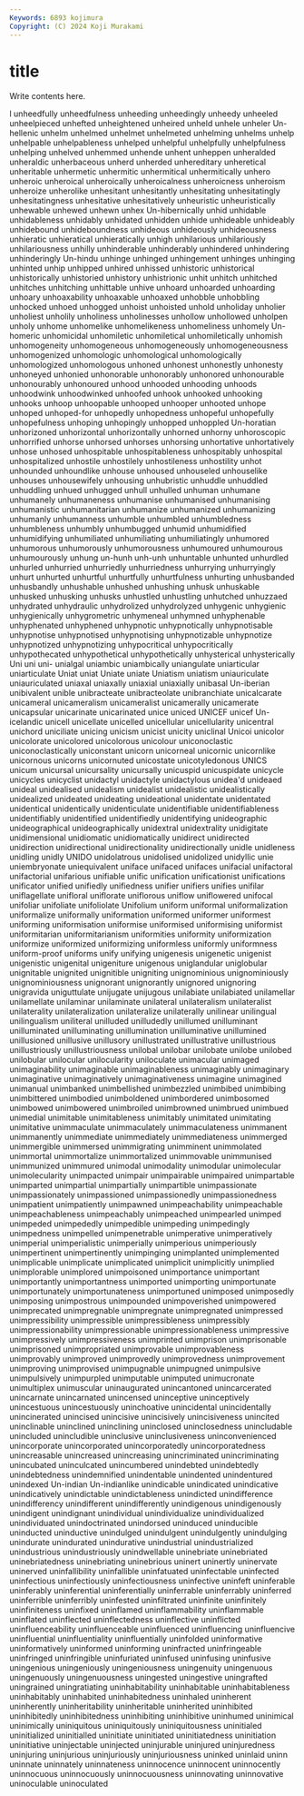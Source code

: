 ```yaml
---
Keywords: 6893 kojimura
Copyright: (C) 2024 Koji Murakami
---
```


# title

Write contents here.



l unheedfully unheedfulness unheeding unheedingly unheedy unheeled unheelpieced unhefted
unheightened unheired unheld unhele unheler Un-hellenic unhelm unhelmed unhelmet unhelmeted
unhelming unhelms unhelp unhelpable unhelpableness unhelped unhelpful unhelpfully unhelpfulness unhelping
unhelved unhemmed unhende unhent unheppen unheralded unheraldic unherbaceous unherd unherded
unhereditary unheretical unheritable unhermetic unhermitic unhermitical unhermitically unhero unheroic unheroical
unheroically unheroicalness unheroicness unheroism unheroize unherolike unhesitant unhesitantly unhesitating unhesitatingly
unhesitatingness unhesitative unhesitatively unheuristic unheuristically unhewable unhewed unhewn unhex Un-hibernically
unhid unhidable unhidableness unhidably unhidated unhidden unhide unhideable unhideably unhidebound
unhideboundness unhideous unhideously unhideousness unhieratic unhieratical unhieratically unhigh unhilarious unhilariously
unhilariousness unhilly unhinderable unhinderably unhindered unhindering unhinderingly Un-hindu unhinge unhinged
unhingement unhinges unhinging unhinted unhip unhipped unhired unhissed unhistoric unhistorical
unhistorically unhistoried unhistory unhistrionic unhit unhitch unhitched unhitches unhitching unhittable
unhive unhoard unhoarded unhoarding unhoary unhoaxability unhoaxable unhoaxed unhobble unhobbling
unhocked unhoed unhogged unhoist unhoisted unhold unholiday unholier unholiest unholily
unholiness unholinesses unhollow unhollowed unholpen unholy unhome unhomelike unhomelikeness unhomeliness
unhomely Un-homeric unhomicidal unhomiletic unhomiletical unhomiletically unhomish unhomogeneity unhomogeneous unhomogeneously
unhomogeneousness unhomogenized unhomologic unhomological unhomologically unhomologized unhomologous unhoned unhonest unhonestly
unhonesty unhoneyed unhonied unhonorable unhonorably unhonored unhonourable unhonourably unhonoured unhood
unhooded unhooding unhoods unhoodwink unhoodwinked unhoofed unhook unhooked unhooking unhooks
unhoop unhoopable unhooped unhooper unhooted unhope unhoped unhoped-for unhopedly unhopedness
unhopeful unhopefully unhopefulness unhoping unhopingly unhopped unhoppled Un-horatian unhorizoned unhorizontal
unhorizontally unhorned unhorny unhoroscopic unhorrified unhorse unhorsed unhorses unhorsing unhortative
unhortatively unhose unhosed unhospitable unhospitableness unhospitably unhospital unhospitalized unhostile unhostilely
unhostileness unhostility unhot unhounded unhoundlike unhouse unhoused unhouseled unhouselike unhouses
unhousewifely unhousing unhubristic unhuddle unhuddled unhuddling unhued unhugged unhull unhulled
unhuman unhumane unhumanely unhumaneness unhumanise unhumanised unhumanising unhumanistic unhumanitarian unhumanize
unhumanized unhumanizing unhumanly unhumanness unhumble unhumbled unhumbledness unhumbleness unhumbly unhumbugged
unhumid unhumidified unhumidifying unhumiliated unhumiliating unhumiliatingly unhumored unhumorous unhumorously unhumorousness
unhumoured unhumourous unhumourously unhung un-hunh unh-unh unhuntable unhunted unhurdled unhurled
unhurried unhurriedly unhurriedness unhurrying unhurryingly unhurt unhurted unhurtful unhurtfully unhurtfulness
unhurting unhusbanded unhusbandly unhushable unhushed unhushing unhusk unhuskable unhusked unhusking
unhusks unhustled unhustling unhutched unhuzzaed unhydrated unhydraulic unhydrolized unhydrolyzed unhygenic
unhygienic unhygienically unhygrometric unhymeneal unhymned unhyphenable unhyphenated unhyphened unhypnotic unhypnotically
unhypnotisable unhypnotise unhypnotised unhypnotising unhypnotizable unhypnotize unhypnotized unhypnotizing unhypocritical unhypocritically
unhypothecated unhypothetical unhypothetically unhysterical unhysterically Uni uni uni- unialgal uniambic
uniambically uniangulate uniarticular uniarticulate Uniat uniat Uniate uniate Uniatism uniatism
uniauriculate uniauriculated uniaxal uniaxally uniaxial uniaxially unibasal Un-iberian unibivalent unible
unibracteate unibracteolate unibranchiate unicalcarate unicameral unicameralism unicameralist unicamerally unicamerate unicapsular
unicarinate unicarinated unice uniced UNICEF unicef Un-icelandic unicell unicellate unicelled
unicellular unicellularity unicentral unichord uniciliate unicing unicism unicist unicity uniclinal
Unicoi unicolor unicolorate unicolored unicolorous unicolour uniconoclastic uniconoclastically uniconstant unicorn
unicorneal unicornic unicornlike unicornous unicorns unicornuted unicostate unicotyledonous UNICS unicum
unicursal unicursality unicursally unicuspid unicuspidate unicycle unicycles unicyclist unidactyl unidactyle
unidactylous unidea'd unideaed unideal unidealised unidealism unidealist unidealistic unidealistically unidealized
unideated unideating unideational unidentate unidentated unidentical unidentically unidenticulate unidentifiable unidentifiableness
unidentifiably unidentified unidentifiedly unidentifying unideographic unideographical unideographically unidextral unidextrality unidigitate
unidimensional unidiomatic unidiomatically unidirect unidirected unidirection unidirectional unidirectionality unidirectionally unidle
unidleness unidling unidly UNIDO unidolatrous unidolised unidolized unidyllic unie uniembryonate
uniequivalent uniface unifaced unifaces unifacial unifactoral unifactorial unifarious unifiable unific
unification unificationist unifications unificator unified unifiedly unifiedness unifier unifiers unifies
unifilar uniflagellate unifloral uniflorate uniflorous uniflow uniflowered unifocal unifoliar unifoliate
unifoliolate Unifolium uniform uniformal uniformalization uniformalize uniformally uniformation uniformed uniformer
uniformest uniforming uniformisation uniformise uniformised uniformising uniformist uniformitarian uniformitarianism uniformities
uniformity uniformization uniformize uniformized uniformizing uniformless uniformly uniformness uniform-proof uniforms
unify unifying unigenesis unigenetic unigenist unigenistic unigenital unigeniture unigenous uniglandular
uniglobular unignitable unignited unignitible unigniting unignominious unignominiously unignominiousness unignorant unignorantly
unignored unignoring unigravida uniguttulate unijugate unijugous unilabiate unilabiated unilamellar unilamellate
unilaminar unilaminate unilateral unilateralism unilateralist unilaterality unilateralization unilateralize unilaterally unilinear
unilingual unilingualism uniliteral unilluded unilludedly unillumed unilluminant unilluminated unilluminating unillumination
unilluminative unillumined unillusioned unillusive unillusory unillustrated unillustrative unillustrious unillustriously unillustriousness
unilobal unilobar unilobate unilobe unilobed unilobular unilocular unilocularity uniloculate unimacular
unimaged unimaginability unimaginable unimaginableness unimaginably unimaginary unimaginative unimaginatively unimaginativeness unimagine
unimagined unimanual unimbanked unimbellished unimbezzled unimbibed unimbibing unimbittered unimbodied unimboldened
unimbordered unimbosomed unimbowed unimbowered unimbroiled unimbrowned unimbrued unimbued unimedial unimitable
unimitableness unimitably unimitated unimitating unimitative unimmaculate unimmaculately unimmaculateness unimmanent unimmanently
unimmediate unimmediately unimmediateness unimmerged unimmergible unimmersed unimmigrating unimminent unimmolated unimmortal
unimmortalize unimmortalized unimmovable unimmunised unimmunized unimmured unimodal unimodality unimodular unimolecular
unimolecularity unimpacted unimpair unimpairable unimpaired unimpartable unimparted unimpartial unimpartially unimpartible
unimpassionate unimpassionately unimpassioned unimpassionedly unimpassionedness unimpatient unimpatiently unimpawned unimpeachability unimpeachable
unimpeachableness unimpeachably unimpeached unimpearled unimped unimpeded unimpededly unimpedible unimpeding unimpedingly
unimpedness unimpelled unimpenetrable unimperative unimperatively unimperial unimperialistic unimperially unimperious unimperiously
unimpertinent unimpertinently unimpinging unimplanted unimplemented unimplicable unimplicate unimplicated unimplicit unimplicitly
unimplied unimplorable unimplored unimpoisoned unimportance unimportant unimportantly unimportantness unimported unimporting
unimportunate unimportunately unimportunateness unimportuned unimposed unimposedly unimposing unimpostrous unimpounded unimpoverished
unimpowered unimprecated unimpregnable unimpregnate unimpregnated unimpressed unimpressibility unimpressible unimpressibleness unimpressibly
unimpressionability unimpressionable unimpressionableness unimpressive unimpressively unimpressiveness unimprinted unimprison unimprisonable unimprisoned
unimpropriated unimprovable unimprovableness unimprovably unimproved unimprovedly unimprovedness unimprovement unimproving unimprovised
unimpugnable unimpugned unimpulsive unimpulsively unimpurpled unimputable unimputed unimucronate unimultiplex unimuscular
uninaugurated unincantoned unincarcerated unincarnate unincarnated unincensed uninceptive uninceptively unincestuous unincestuously
uninchoative unincidental unincidentally unincinerated unincised unincisive unincisively unincisiveness unincited uninclinable
uninclined uninclining uninclosed uninclosedness unincludable unincluded unincludible uninclusive uninclusiveness uninconvenienced
unincorporate unincorporated unincorporatedly unincorporatedness unincreasable unincreased unincreasing unincriminated unincriminating unincubated
uninculcated unincumbered unindebted unindebtedly unindebtedness unindemnified unindentable unindented unindentured unindexed
Un-indian Un-indianlike unindicable unindicated unindicative unindicatively unindictable unindictableness unindicted unindifference
unindifferency unindifferent unindifferently unindigenous unindigenously unindigent unindignant unindividual unindividualize unindividualized
unindividuated unindoctrinated unindorsed uninduced uninducible uninducted uninductive unindulged unindulgent unindulgently
unindulging unindurate unindurated unindurative unindustrial unindustrialized unindustrious unindustriously unindwellable uninebriate
uninebriated uninebriatedness uninebriating uninebrious uninert uninertly uninervate uninerved uninfallibility uninfallible
uninfatuated uninfectable uninfected uninfectious uninfectiously uninfectiousness uninfective uninfeft uninferable uninferably
uninferential uninferentially uninferrable uninferrably uninferred uninferrible uninferribly uninfested uninfiltrated uninfinite
uninfinitely uninfiniteness uninfixed uninflamed uninflammability uninflammable uninflated uninflected uninflectedness uninflective
uninflicted uninfluenceability uninfluenceable uninfluenced uninfluencing uninfluencive uninfluential uninfluentiality uninfluentially uninfolded
uninformative uninformatively uninformed uninforming uninfracted uninfringeable uninfringed uninfringible uninfuriated uninfused
uninfusing uninfusive uningenious uningeniously uningeniousness uningenuity uningenuous uningenuously uningenuousness uningested
uningestive uningrafted uningrained uningratiating uninhabitability uninhabitable uninhabitableness uninhabitably uninhabited uninhabitedness
uninhaled uninherent uninherently uninheritability uninheritable uninherited uninhibited uninhibitedly uninhibitedness uninhibiting
uninhibitive uninhumed uninimical uninimically uniniquitous uniniquitously uniniquitousness uninitialed uninitialized uninitialled
uninitiate uninitiated uninitiatedness uninitiation uninitiative uninjectable uninjected uninjurable uninjured uninjuredness
uninjuring uninjurious uninjuriously uninjuriousness uninked uninlaid uninn uninnate uninnately uninnateness
uninnocence uninnocent uninnocently uninnocuous uninnocuously uninnocuousness uninnovating uninnovative uninoculable uninoculated
